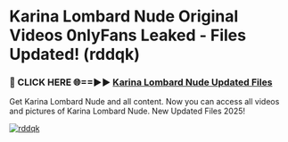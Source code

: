 # Karina Lombard Nude Original Videos 0nlyFans Leaked - Files Updated! (rddqk)

<h3>🔴 CLICK HERE 🌐==►► <a href="https://tinyurl.com/yrmya6cz" rel="nofollow">Karina Lombard Nude Updated Files</a></h3>

Get Karina Lombard Nude and all content. Now you can access all videos and pictures of Karina Lombard Nude. New Updated Files 2025!

[![rddqk](https://i.imgur.com/FMdXYCs.gif)](https://tinyurl.com/yrmya6cz)
